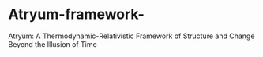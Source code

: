 # Atryum-framework-
Atryum: A Thermodynamic-Relativistic Framework of Structure and Change Beyond the Illusion of Time
